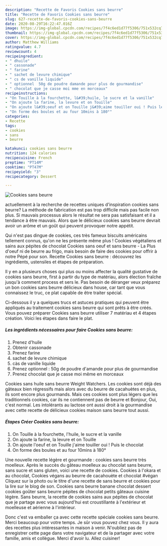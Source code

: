 ```yaml
---
description: "Recette de Favoris Cookies sans beurre"
title: "Recette de Favoris Cookies sans beurre"
slug: 627-recette-de-favoris-cookies-sans-beurre
date: 2020-08-29T16:22:47.016Z
image: https://img-global.cpcdn.com/recipes/7f4c6ed1d77f5306/751x532cq70/cookies-sans-beurre-photo-principale-de-la-recette.jpg
thumbnail: https://img-global.cpcdn.com/recipes/7f4c6ed1d77f5306/751x532cq70/cookies-sans-beurre-photo-principale-de-la-recette.jpg
cover: https://img-global.cpcdn.com/recipes/7f4c6ed1d77f5306/751x532cq70/cookies-sans-beurre-photo-principale-de-la-recette.jpg
author: Matthew Williams
ratingvalue: 4.7
reviewcount: 4
recipeingredient:
- " dhuile"
- " cassonade"
- " farine"
- " sachet de levure chimique"
- " cs de vanille liquide"
- " optionnel  50g de poudre damande pour plus de gourmandise"
- " chocolat que je casse moi mme en morceaux"
recipeinstructions:
- "On Touille à la fourchette, l&#39;huile, le sucre et la vanille"
- "On ajoute la farine, la levure et on Touille"
- "On ajoute l&#39;oeuf et on Touille j&#39;aime touiller oui ! Puis le chocolat"
- "On forme des boules et au four 10mins à 180°"
categories:
- Recette
tags:
- cookies
- sans
- beurre

katakunci: cookies sans beurre 
nutrition: 124 calories
recipecuisine: French
preptime: "PT14M"
cooktime: "PT47M"
recipeyield: "3"
recipecategory: Dessert

---
```



![Cookies sans beurre](https://img-global.cpcdn.com/recipes/7f4c6ed1d77f5306/751x532cq70/cookies-sans-beurre-photo-principale-de-la-recette.jpg)

actuellement à la recherche de recettes uniques d'inspiration cookies sans beurre? La méthode de fabrication est pas trop difficile mais pas facile non plus. Si mauvais processus alors le résultat ne sera pas satisfaisant et il a tendance à être mauvais. Alors que le délicieux cookies sans beurre devrait avoir un arôme et un goût qui peuvent provoquer notre appétit.

Qui n&#39;est pas dingue de cookies, ces très fameux biscuits américains tellement connus, qu&#39;on ne les présente même plus ! Cookies végétaliens et sains aux pépites de chocolat Cookies sans oeuf et sans beurre - La Plus d&#39;oeuf ni de beurre au frigo, mais besoin de faire des cookies pour offrir à notre Pépé pour son. Recette Cookies sans beurre : découvrez les ingrédients, ustensiles et étapes de préparation.

Il y en a plusieurs choses qui plus ou moins affecter la qualité gustative de cookies sans beurre, first à partir du type de matériau, alors élection fraîche jusqu'à comment process et sers le. Pas besoin de déranger veux préparez un bon cookies sans beurre délicieux dans house, car tant que vous connaissez le truc, ce plat capable de être traiter spécial.


Ci-dessous il y a quelques trucs et astuces pratiques qui peuvent être appliqués au traitement cookies sans beurre qui sont prêts à être créés. Vous pouvez préparer Cookies sans beurre utiliser 7 matériau et 4 étapes création. Voici les étapes dans faire le plat.

<!--inarticleads1-->

##### Les ingrédients nécessaires pour faire Cookies sans beurre:

1. Prenez  d&#39;huile
1. Obtenir  cassonade
1. Prenez  farine
1.   sachet de levure chimique
1.   càs de vanille liquide
1. Prenez  optionnel : 50g de poudre d&#39;amande pour plus de gourmandise
1. Prenez  chocolat que je casse moi même en morceaux


Cookies sans huile sans beurre Weight Watchers. Les cookies sont déjà des gâteaux bien régressifs mais alors avec du beurre de cacahuètes en plus, ils sont encore plus gourmands. Mais ces cookies sont plus légers que les traditionnels cookies, car ils ne contiennent pas de beurre et Bonjour, Oui, c&#39;est normal. Les intolérants au lactose ont aussi droit à la gourmandise avec cette recette de délicieux cookies maison sans beurre tout aussi. 

<!--inarticleads2-->

##### Étapes Créer Cookies sans beurre:

1. On Touille à la fourchette, l&#39;huile, le sucre et la vanille
1. On ajoute la farine, la levure et on Touille
1. On ajoute l&#39;oeuf et on Touille j&#39;aime touiller oui ! Puis le chocolat
1. On forme des boules et au four 10mins à 180°


Une nouvelle recette légère et gourmande : cookies sans beurre très moelleux. Après le succès du gâteau moelleux au chocolat sans beurre, sans sucre et sans gluten, voici une recette de cookies. Cookies à l&#39;okara et au chocolat, Cookies végans au beurre de cacahouète et chocolat #végan Cliquez sur la photo ou le titre d&#39;une recette de sans beurre et cookies pour la lire sur le blog de son. Cookies sans beurre banane chocolat dessert cookies goûter sans beurre pépites de chocolat petits gâteaux cuisine légère. Sans beurre, la recette de cookies sains aux pépites de chocolat que je partage avec vous aujourd&#39;hui est croustillante à l&#39;extérieur et moelleuse et aérienne à l&#39;intérieur. 


Donc c'est va emballer ça avec cette recette spéciale cookies sans beurre. Merci beaucoup pour votre temps. Je sûr vous pouvez chez vous. Il y aura des recettes plus  intéressantes in maison à venir. N'oubliez pas de enregistrer cette page dans votre navigateur et de la partager avec votre famille, amis et collègue. Merci d'avoir lu. Allez cuisiner!
